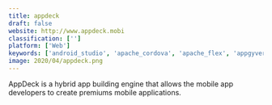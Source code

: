 ```yaml
---
title: appdeck
draft: false 
website: http://www.appdeck.mobi
classification: ['']
platform: ['Web']
keywords: ['android_studio', 'apache_cordova', 'apache_flex', 'appgyver', 'appcelerator_titanium', 'blender', 'bootstrap', 'ionic', 'kurogo_mobile_platform', 'magentrix', 'mendix', 'morfik', 'outsystems', 'phonegap', 'python', 'reachout', 'react_native', 'tabris', 'unreal_engine', 'wompmobile', 'xamarin']
image: 2020/04/appdeck.png
---
```

AppDeck is a hybrid app building engine that allows the mobile app developers to create premiums mobile applications.